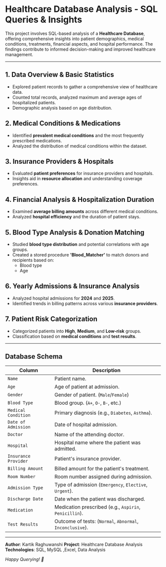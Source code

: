# Healthcare Database Analysis - SQL Queries & Insights

This project involves SQL-based analysis of a **Healthcare Database**, offering comprehensive insights into patient demographics, medical conditions, treatments, financial aspects, and hospital performance. The findings contribute to informed decision-making and improved healthcare management.

---

## 1. Data Overview & Basic Statistics
- Explored patient records to gather a comprehensive view of healthcare data.
- Counted total records, analyzed maximum and average ages of hospitalized patients.
- Demographic analysis based on age distribution.

## 2. Medical Conditions & Medications
- Identified **prevalent medical conditions** and the most frequently prescribed medications.
- Analyzed the distribution of medical conditions within the dataset.

## 3. Insurance Providers & Hospitals
- Evaluated **patient preferences** for insurance providers and hospitals.
- Insights aid in **resource allocation** and understanding coverage preferences.

## 4. Financial Analysis & Hospitalization Duration
- Examined **average billing amounts** across different medical conditions.
- Analyzed **hospital efficiency** and the duration of patient stays.

## 5. Blood Type Analysis & Donation Matching
- Studied **blood type distribution** and potential correlations with age groups.
- Created a stored procedure **'Blood_Matcher'** to match donors and recipients based on:
  - Blood type
  - Age

## 6. Yearly Admissions & Insurance Analysis
- Analyzed hospital admissions for **2024** and **2025**.
- Identified trends in billing patterns across various **insurance providers**.

## 7. Patient Risk Categorization
- Categorized patients into **High**, **Medium**, and **Low-risk** groups.
- Classification based on **medical conditions** and **test results**.

---

## Database Schema

| **Column**         | **Description**                                                                 |
|---------------------|---------------------------------------------------------------------------------|
| `Name`              | Patient name.                                                                  |
| `Age`               | Age of patient at admission.                                                   |
| `Gender`            | Gender of patient. (`Male`/`Female`)                                            |
| `Blood Type`        | Blood group. (`A+`, `O-`, `B-`, etc.)                                            |
| `Medical Condition` | Primary diagnosis (e.g., `Diabetes`, `Asthma`).                                  |
| `Date of Admission` | Date of hospital admission.                                                      |
| `Doctor`            | Name of the attending doctor.                                                   |
| `Hospital`          | Hospital name where the patient was admitted.                                   |
| `Insurance Provider`| Patient's insurance provider.                                                    |
| `Billing Amount`    | Billed amount for the patient's treatment.                                       |
| `Room Number`       | Room number assigned during admission.                                           |
| `Admission Type`    | Type of admission (`Emergency`, `Elective`, `Urgent`).                           |
| `Discharge Date`    | Date when the patient was discharged.                                            |
| `Medication`        | Medication prescribed (e.g., `Aspirin`, `Penicillin`).                          |
| `Test Results`      | Outcome of tests: (`Normal`, `Abnormal`, `Inconclusive`).                        |

---


**Author**: Kartik Raghuwanshi 
**Project**: Healthcare Database Analysis  
**Technologies**: SQL, MySQL ,Excel, Data Analysis  

*Happy Querying! 🚀*

